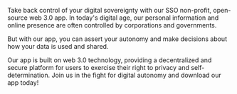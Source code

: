 Take back control of your digital sovereignty with our SSO non-profit, open-source web 3.0 app. In today's digital age, our personal information and online presence are often controlled by corporations and governments. 

But with our app, you can assert your autonomy and make decisions about how your data is used and shared. 

Our app is built on web 3.0 technology, providing a decentralized and secure platform for users to exercise their right to privacy and self-determination. Join us in the fight for digital autonomy and download our app today!

